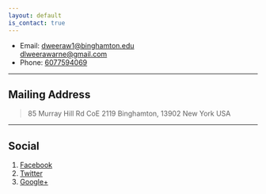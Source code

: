 ```yaml
---
layout: default
is_contact: true
---
```


* Email: [dweeraw1@binghamton.edu](mailto:dweeraw1@binghamton.edu)  
         [dlweerawarne@gmail.com](mailto:dlweerawarne@gmail.com) 
* Phone: [6077594069](tel:6077594069)

---

## Mailing Address

> 85 Murray Hill Rd
> CoE 2119
> Binghamton, 13902
> New York
> USA

---

## Social

1. [Facebook](#)
2. [Twitter](#)
3. [Google+](#)
